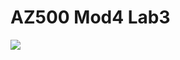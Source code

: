 # AZ500 Mod4 Lab3

<a href="https://portal.azure.com/#create/Microsoft.Template/uri/https%3A%2F%2Fraw.githubusercontent.com%2FGoDeploy%2FAZ500%2Fmaster%2FAZ500%20Mod4%20Lab3%2Ftemplate.json
" target="_blank">
    <img src="http://azuredeploy.net/deploybutton.png"/>
</a>


